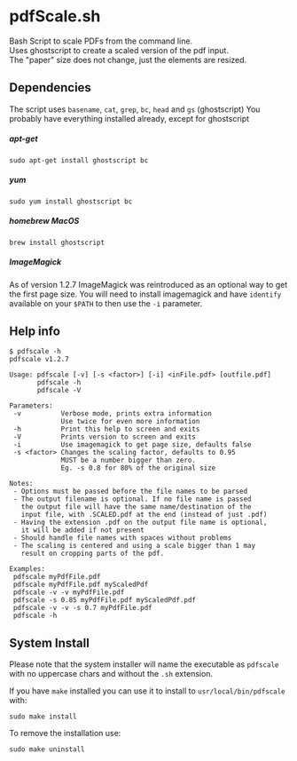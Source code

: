 # pdfScale.sh
Bash Script to scale PDFs from the command line.  
Uses ghostscript to create a scaled version of the pdf input.  
The "paper" size does not change, just the elements are resized.   

## Dependencies  
The script uses `basename`, `cat`, `grep`, `bc`, `head` and `gs` (ghostscript)
You probably have everything installed already, except for ghostscript  

##### apt-get
```
sudo apt-get install ghostscript bc
```
##### yum
```
sudo yum install ghostscript bc
```
##### homebrew MacOS
```
brew install ghostscript
```
##### ImageMagick
As of version 1.2.7 ImageMagick was reintroduced as an optional way to get the first page size.
You will need to install imagemagick and have `identify` available on your `$PATH` to then use the `-i` parameter.


## Help info
```
$ pdfscale -h
pdfscale v1.2.7

Usage: pdfscale [-v] [-s <factor>] [-i] <inFile.pdf> [outfile.pdf]
       pdfscale -h
       pdfscale -V

Parameters:
 -v          Verbose mode, prints extra information
             Use twice for even more information
 -h          Print this help to screen and exits
 -V          Prints version to screen and exits
 -i          Use imagemagick to get page size, defaults false
 -s <factor> Changes the scaling factor, defaults to 0.95
             MUST be a number bigger than zero. 
             Eg. -s 0.8 for 80% of the original size 

Notes:
 - Options must be passed before the file names to be parsed
 - The output filename is optional. If no file name is passed
   the output file will have the same name/destination of the
   input file, with .SCALED.pdf at the end (instead of just .pdf)
 - Having the extension .pdf on the output file name is optional,
   it will be added if not present
 - Should handle file names with spaces without problems
 - The scaling is centered and using a scale bigger than 1 may
   result on cropping parts of the pdf.

Examples:
 pdfscale myPdfFile.pdf
 pdfscale myPdfFile.pdf myScaledPdf
 pdfscale -v -v myPdfFile.pdf
 pdfscale -s 0.85 myPdfFile.pdf myScaledPdf.pdf
 pdfscale -v -v -s 0.7 myPdfFile.pdf
 pdfscale -h
```
## System Install
Please note that the system installer will name the executable as `pdfscale` with no uppercase chars and without the `.sh` extension.  
  
If you have `make` installed you can use it to install to `usr/local/bin/pdfscale` with:  
```
sudo make install
```  
  
To remove the installation use:  
```
sudo make uninstall
```
